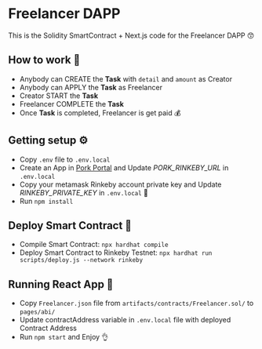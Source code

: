 # Freelancer DAPP
This is the Solidity SmartContract + Next.js code for the Freelancer DAPP 😙

## How to work 👷
- Anybody can CREATE the **Task** with `detail` and `amount` as Creator
- Anybody can APPLY the **Task** as Freelancer
- Creator START the **Task**
- Freelancer COMPLETE the **Task**
- Once **Task** is completed, Freelancer is get paid 💰

## Getting setup ⚙️
- Copy `.env` file to `.env.local`
- Create an App in [Pork Portal](https://www.portal.pokt.network/) and Update *PORK_RINKEBY_URL* in `.env.local`
- Copy your metamask Rinkeby account private key and Update *RINKEBY_PRIVATE_KEY* in `.env.local` 🤫
- Run `npm install`

## Deploy Smart Contract 🐶
- Compile Smart Contract: `npx hardhat compile`
- Deploy Smart Contract to Rinkeby Testnet: `npx hardhat run scripts/deploy.js --network rinkeby`

## Running React App 🍪
- Copy `Freelancer.json` file from `artifacts/contracts/Freelancer.sol/` to `pages/abi/`
- Update contractAddress variable in `.env.local` file with deployed Contract Address
- Run `npm start` and Enjoy 👌



